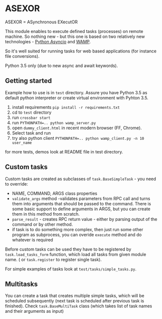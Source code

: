ASEXOR
======

ASEXOR = ASynchronous EXecutOR

This module enables to execute defined tasks (processes) on remote machine. So nothing new - but this one 
is based on two relatively new technologies -  [Python Asyncio](https://docs.python.org/3/library/asyncio.html) and [WAMP](http://wamp-proto.org/). 

So it's well suited for running tasks for web based applications (for instance file conversions). 

Python 3.5 only (due to new async and await keywords).

Getting started
---------------
Example how to use is in `test` directory. Assure you have Python 3.5 as default python interpreter or create virtual environment with Pyhton 3.5.
1. install requirements `pip install -r requirements.txt`
2. cd to `test` directory
3. run `crossbar start`
4. run `PYTHONPATH=.. python wamp_server.py`
5. open `dummy_client.html` in recent modern browser (FF, Chrome).
6. Select task and run 
7. try also python client `PYTHONPATH=.. python wamp_client.py -n 10  user_name`

for more tests, demos look at README file in test directory.

Custom tasks
------------
Custom tasks are created as subclasses of `task.BaseSimpleTask` - you need to override:
- NAME, COMMAND, ARGS class properties
- `validate_args` method -validates parameters from RPC call and turns them into arguments that should be passed to the command.  There is some basic support to define arguments in ARGS, but you can create them in this method from scratch.
- `parse_result` - creates RPC return value - either by parsing output of the command or by other method.
- if task is to do something more complex, then just run some other program as subprocess, you can overide `execute` method and do whatever is required 

Before custom tasks can be used they have to be registered by `task.load_tasks_form` function, which load all tasks from given module name. ( or `task.register` to register single task).

For simple examples of tasks look at `test/tasks/simple_tasks.py`.

Multitasks
----------
You can create a task that creates multiple simple tasks, which will be scheduled subsequently 
(next task is scheduled after previous task is finished).
Check `task.BaseMultiTask` class (which takes list of task names and their arguments as input)



